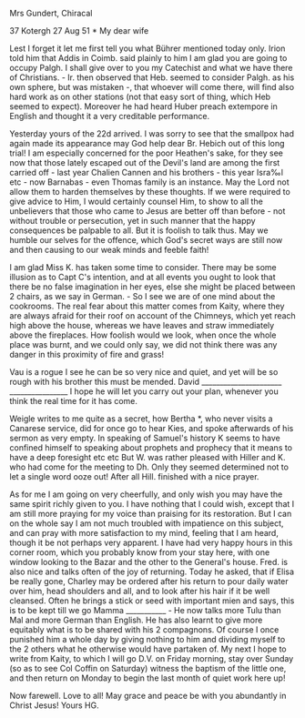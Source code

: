 Mrs Gundert, Chiracal

37 Kotergh 27 Aug 51
 <Wednesday>*
My dear wife

Lest I forget it let me first tell you what Bührer mentioned today only. Irion told him that Addis in Coimb. said plainly to him I am glad you are going to occupy Palgh. I shall give over to you my Catechist and what we have there of Christians. - Ir. then observed that Heb. seemed to consider Palgh. as his own sphere, but was mistaken -, that whoever will come there, will find also hard work as on other stations (not that easy sort of thing, which Heb seemed to expect). Moreover he had heard Huber preach extempore in English and thought it a very creditable performance.

Yesterday yours of the 22d arrived. I was sorry to see that the smallpox had again made its appearance may God help dear Br. Hebich out of this long trial! I am especially concerned for the poor Heathen's sake, for they see now that those lately escaped out of the Devil's land are among the first carried off - last year Chalien Cannen and his brothers - this year Isra‰l etc - now Barnabas - even Thomas family is an instance. May the Lord not allow them to harden themselves by these thoughts. If we were required to give advice to Him, I would certainly counsel Him, to show to all the unbelievers that those who came to Jesus are better off than before - not without trouble or persecution, yet in such manner that the happy consequences be palpable to all. But it is foolish to talk thus. May we humble our selves for the offence, which God's secret ways are still now and then causing to our weak minds and feeble faith!

I am glad Miss K. has taken some time to consider. There may be some illusion as to Capt C's intention, and at all events you ought to look that there be no false imagination in her eyes, else she might be placed between 2 chairs, as we say in German. - So I see we are of one mind about the cookrooms. The real fear about this matter comes from Kaity, where they are always afraid for their roof on account of the Chimneys, which yet reach high above the house, whereas we have leaves and straw immediately above the fireplaces. How foolish would we look, when once the whole place was burnt, and we could only say, we did not think there was any danger in this proximity of fire and grass!

Vau is a rogue I see he can be so very nice and quiet, and yet will be so rough with his brother this must be mended. David ______________________ ________________ I hope he will let you carry out your plan, whenever you think the real time for it has come.

Weigle writes to me quite as a secret, how Bertha <Albrecht>*, who never visits a Canarese service, did for once go to hear Kies, and spoke afterwards of his sermon as very empty. In speaking of Samuel's history K seems to have confined himself to speaking about prophets and prophecy that it means to have a deep foresight etc etc But W. was rather pleased with Hiller and K. who had come for the meeting to Dh. Only they seemed determined not to let a single word ooze out! After all Hill. finished with a nice prayer.

As for me I am going on very cheerfully, and only wish you may have the same spirit richly given to you. I have nothing that I could wish, except that I am still more praying for my voice than praising for its restoration. But I can on the whole say I am not much troubled with impatience on this subject, and can pray with more satisfaction to my mind, feeling that I am heard, though it be not perhaps very apparent. I have had very happy hours in this corner room, which you probably know from your stay here, with one window looking to the Bazar and the other to the General's house. Fred. is also nice and talks often of the joy of returning. Today he asked, that if Elisa be really gone, Charley may be ordered after his return to pour daily water over him, head shoulders and all, and to look after his hair if it be well cleansed. Often he brings a stick or seed with important mien and says, this is to be kept till we go Mamma ___________ - He now talks more Tulu than Mal and more German than English. He has also learnt to give more equitably what is to be shared with his 2 compagnons. Of course I once punished him a whole day by giving nothing to him and dividing myself to the 2 others what he otherwise would have partaken of. 
My next I hope to write from Kaity, to which I will go D.V. on Friday morning, stay over Sunday (so as to see Col Coffin on Saturday) witness the baptism of the little one, and then return on Monday to begin the last month of quiet work here up!

Now farewell. Love to all! May grace and peace be with you abundantly in Christ Jesus!
 Yours HG.

